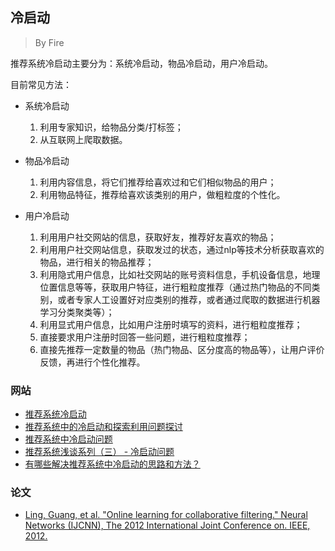 ## 冷启动
> By Fire

推荐系统冷启动主要分为：系统冷启动，物品冷启动，用户冷启动。

目前常见方法：

* 系统冷启动
  1. 利用专家知识，给物品分类/打标签；
  2. 从互联网上爬取数据。
  
* 物品冷启动
  1. 利用内容信息，将它们推荐给喜欢过和它们相似物品的用户；
  2. 利用物品特征，推荐给喜欢该类别的用户，做粗粒度的个性化。
  
* 用户冷启动
  1. 利用用户社交网站的信息，获取好友，推荐好友喜欢的物品；
  2. 利用用户社交网站信息，获取发过的状态，通过nlp等技术分析获取喜欢的物品，进行相关的物品推荐；
  3. 利用隐式用户信息，比如社交网站的账号资料信息，手机设备信息，地理位置信息等等，获取用户特征，进行粗粒度推荐（通过热门物品的不同类别，或者专家人工设置好对应类别的推荐，或者通过爬取的数据进行机器学习分类聚类等）；
  4. 利用显式用户信息，比如用户注册时填写的资料，进行粗粒度推荐；
  5. 直接要求用户注册时回答一些问题，进行粗粒度推荐；
  6. 直接先推荐一定数量的物品（热门物品、区分度高的物品等），让用户评价反馈，再进行个性化推荐。


### 网站
* [推荐系统冷启动](http://blog.csdn.net/huruzun/article/details/50912736)
* [推荐系统中的冷启动和探索利用问题探讨](http://www.datagrand.com/blog/coldstartee.html)
* [推荐系统中冷启动问题](http://blog.csdn.net/u013963380/article/details/73519212)
* [推荐系统浅谈系列（三） - 冷启动问题](https://www.jianshu.com/p/97e46f933010)
* [有哪些解决推荐系统中冷启动的思路和方法？](https://www.zhihu.com/question/19843390)

### 论文
* [Ling, Guang, et al. "Online learning for collaborative filtering." Neural Networks (IJCNN), The 2012 International Joint Conference on. IEEE, 2012.](https://pdfs.semanticscholar.org/3848/5c7b4e991a67cda20c38062626a7637955b9.pdf)
